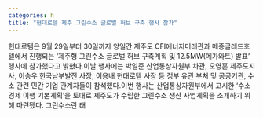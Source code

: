 ```yaml
---
categories: h
title: "현대로템 제주 그린수소 글로벌 허브 구축 행사 참가"
---
```

현대로템은 9월 29일부터 30일까지 양일간 제주도 CFI에너지미래관과 메종글레드호텔에서 진행되는 ‘제주형 그린수소 글로벌 허브 구축계획 및 12.5MW(메가와트) 발표’ 행사에 참가했다고 밝혔다.이날 행사에는 박일준 산업통상자원부 차관, 오영훈 제주도지사, 이승우 한국남부발전 사장, 이용배 현대로템 사장 등 정부 유관 부처 및 공공기관, 수소 관련 민간 기업 관계자들이 참석했다.이번 행사는 산업통상자원부에서 고시한 ‘수소 경제 이행 기본계획’을 토대로 제주도가 수립한 그린수소 생산 사업계획을 소개하기 위해 마련됐다. 그린수소란 태